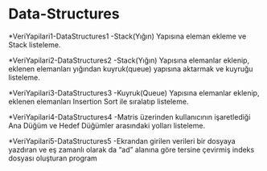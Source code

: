 # Data-Structures 


*VeriYapilari1-DataStructures1
-Stack(Yığın) Yapısına eleman ekleme ve Stack listeleme.

*VeriYapilari2-DataStructures2
-Stack(Yığın) Yapısına elemanlar eklenip, eklenen elemanları yığından kuyruk(queue) yapısına aktarmak ve kuyruğu listeleme.

*VeriYapilari3-DataStructures3
-Kuyruk(Queue) Yapısına elemanlar eklenip, eklenen elemanları Insertion Sort ile sıralatıp listeleme.

*VeriYapilari4-DataStructures4
-Matris üzerinden kullanıcının işaretlediği Ana Düğüm ve Hedef Düğümler arasındaki yolları listeleme.

*VeriYapilari5-DataStructures5
-Ekrandan girilen verileri bir dosyaya yazdıran ve eş zamanlı olarak da “ad” alanına göre tersine çevirmiş indeks dosyası oluşturan program 
